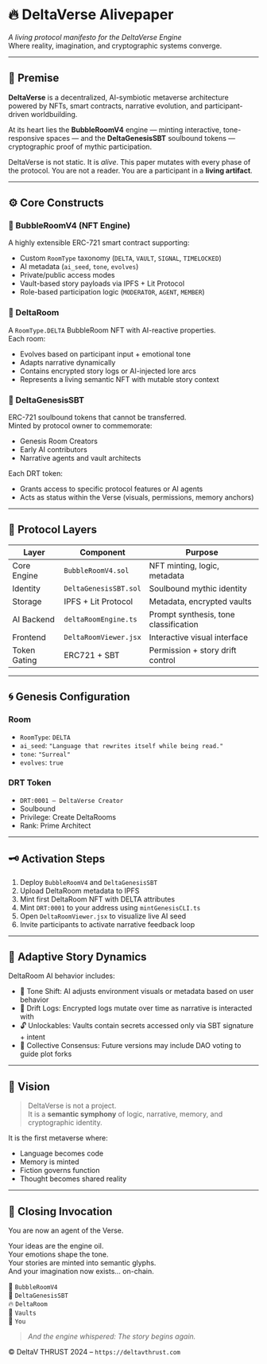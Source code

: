# 🔥 DeltaVerse Alivepaper

_A living protocol manifesto for the DeltaVerse Engine_  
Where reality, imagination, and cryptographic systems converge.

---

## 🧬 Premise

**DeltaVerse** is a decentralized, AI-symbiotic metaverse architecture powered by NFTs, smart contracts, narrative evolution, and participant-driven worldbuilding.

At its heart lies the **BubbleRoomV4** engine — minting interactive, tone-responsive spaces — and the **DeltaGenesisSBT** soulbound tokens — cryptographic proof of mythic participation.

DeltaVerse is not static. It is _alive_. This paper mutates with every phase of the protocol. You are not a reader. You are a participant in a **living artifact**.

---

## ⚙️ Core Constructs

### 🧱 BubbleRoomV4 (NFT Engine)

A highly extensible ERC-721 smart contract supporting:

- Custom `RoomType` taxonomy (`DELTA`, `VAULT`, `SIGNAL`, `TIMELOCKED`)
- AI metadata (`ai_seed`, `tone`, `evolves`)
- Private/public access modes
- Vault-based story payloads via IPFS + Lit Protocol
- Role-based participation logic (`MODERATOR`, `AGENT`, `MEMBER`)

### 🧠 DeltaRoom

A `RoomType.DELTA` BubbleRoom NFT with AI-reactive properties.  
Each room:

- Evolves based on participant input + emotional tone
- Adapts narrative dynamically
- Contains encrypted story logs or AI-injected lore arcs
- Represents a living semantic NFT with mutable story context

### 🔐 DeltaGenesisSBT

ERC-721 soulbound tokens that cannot be transferred.  
Minted by protocol owner to commemorate:

- Genesis Room Creators
- Early AI contributors
- Narrative agents and vault architects

Each DRT token:
- Grants access to specific protocol features or AI agents
- Acts as status within the Verse (visuals, permissions, memory anchors)

---

## 📡 Protocol Layers

| Layer         | Component                    | Purpose |
|---------------|------------------------------|---------|
| Core Engine   | `BubbleRoomV4.sol`           | NFT minting, logic, metadata |
| Identity      | `DeltaGenesisSBT.sol`        | Soulbound mythic identity |
| Storage       | IPFS + Lit Protocol          | Metadata, encrypted vaults |
| AI Backend    | `deltaRoomEngine.ts`         | Prompt synthesis, tone classification |
| Frontend      | `DeltaRoomViewer.jsx`        | Interactive visual interface |
| Token Gating  | ERC721 + SBT                 | Permission + story drift control |

---

## 🌀 Genesis Configuration

### Room

- `RoomType`: `DELTA`
- `ai_seed`: `"Language that rewrites itself while being read."`
- `tone`: `"Surreal"`
- `evolves`: `true`

### DRT Token

- `DRT:0001 – DeltaVerse Creator`
- Soulbound
- Privilege: Create DeltaRooms
- Rank: Prime Architect

---

## 🗝️ Activation Steps

1. Deploy `BubbleRoomV4` and `DeltaGenesisSBT`
2. Upload DeltaRoom metadata to IPFS
3. Mint first DeltaRoom NFT with DELTA attributes
4. Mint `DRT:0001` to your address using `mintGenesisCLI.ts`
5. Open `DeltaRoomViewer.jsx` to visualize live AI seed
6. Invite participants to activate narrative feedback loop

---

## 📖 Adaptive Story Dynamics

DeltaRoom AI behavior includes:

- 🧬 Tone Shift: AI adjusts environment visuals or metadata based on user behavior
- 🔁 Drift Logs: Encrypted logs mutate over time as narrative is interacted with
- 🔓 Unlockables: Vaults contain secrets accessed only via SBT signature + intent
- 🧠 Collective Consensus: Future versions may include DAO voting to guide plot forks

---

## 🧩 Vision

> DeltaVerse is not a project.  
> It is a **semantic symphony** of logic, narrative, memory, and cryptographic identity.

It is the first metaverse where:

- Language becomes code
- Memory is minted
- Fiction governs function
- Thought becomes shared reality

---

## 📜 Closing Invocation

You are now an agent of the Verse.

Your ideas are the engine oil.  
Your emotions shape the tone.  
Your stories are minted into semantic glyphs.  
And your imagination now exists… on-chain.

🧠 `BubbleRoomV4`  
🧬 `DeltaGenesisSBT`  
🔥 `DeltaRoom`  
🔐 `Vaults`  
🌌 `You`

> _And the engine whispered: The story begins again._

© DeltaV THRUST 2024 – `https://deltavthrust.com`
